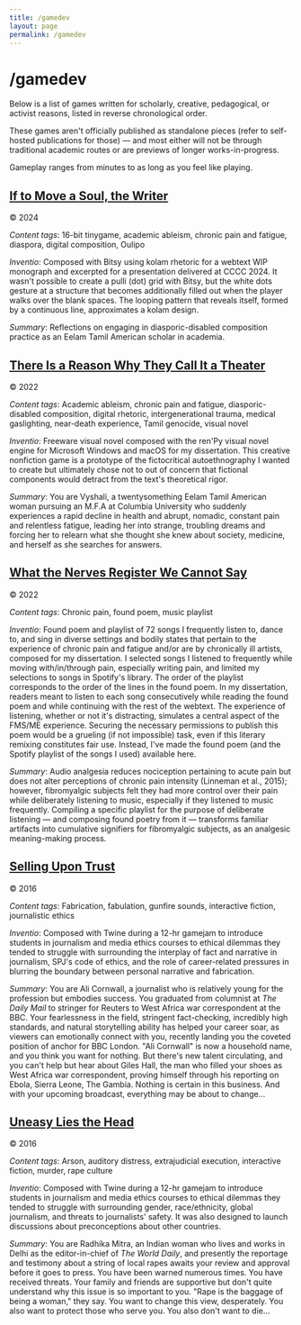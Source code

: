 ```yaml
---
title: /gamedev
layout: page
permalink: /gamedev
---
```


# /gamedev

Below is a list of games written for scholarly, creative, pedagogical, or activist reasons, listed in reverse chronological order.

These games aren't officially published as standalone pieces (refer to self-hosted publications for those) &mdash; and most either will not be through traditional academic routes or are previews of longer works-in-progress. 

Gameplay ranges from minutes to as long as you feel like playing.

## <a href="tinygames/if_to_move_the_soul_a_writer/play.html" target="_blank">If to Move a Soul, the Writer</a>
&#169; 2024

_Content tags_: 16-bit tinygame, academic ableism, chronic pain and fatigue, diaspora, digital composition, Oulipo 

_Inventio_: Composed with Bitsy using kolam rhetoric for a webtext WIP monograph and excerpted for a presentation delivered at CCCC 2024. It wasn't possible to create a <span lang="ta">pulli</span> (dot) grid with Bitsy, but the white dots gesture at a structure that becomes additionally filled out when the player walks over the blank spaces. The looping pattern that reveals itself, formed by a continuous line, approximates a <span lang="ta">kolam</span> design.

_Summary_: Reflections on engaging in diasporic-disabled composition practice as an Eelam Tamil American scholar in academia.

## <a href="bmactp/adi/theater.html" target="_blank">There Is a Reason Why They Call It a Theater</a>
&#169; 2022

_Content tags_: Academic ableism, chronic pain and fatigue, diasporic-disabled composition, digital rhetoric, intergenerational trauma, medical gaslighting, near-death experience, Tamil genocide, visual novel

_Inventio_: Freeware visual novel composed with the ren'Py visual novel engine for Microsoft Windows and macOS for my dissertation. This creative nonfiction game is a prototype of the fictocritical autoethnography I wanted to create but ultimately chose not to out of concern that fictional components would detract from the text's theoretical rigor.

_Summary_: You are Vyshali, a twentysomething Eelam Tamil American woman pursuing an M.F.A at Columbia University who suddenly experiences a rapid decline in health and abrupt, nomadic, constant pain and relentless fatigue, leading her into strange, troubling dreams and forcing her to relearn what she thought she knew about society, medicine, and herself as she searches for answers.

## <a href="bmactp/misability/playlist.html" target="_blank">What the Nerves Register We Cannot Say</a>
&#169; 2022

_Content tags_: Chronic pain, found poem, music playlist

_Inventio_: Found poem and playlist of 72 songs I frequently listen to, dance to, and sing in diverse settings and bodily states that pertain to the experience of chronic pain and fatigue and/or are by chronically ill artists, composed for my dissertation. I selected songs I listened to frequently while moving with/in/through pain, especially writing pain, and limited my selections to songs in Spotify's library. The order of the playlist corresponds to the order of the lines in the found poem. In my dissertation, readers meant to listen to each song consecutively while reading the found poem and while continuing with the rest of the webtext. The experience of listening, whether or not it's distracting, simulates a central aspect of the FMS/ME experience. Securing the necessary permissions to publish this poem would be a grueling (if not impossible) task, even if this literary remixing constitutes fair use. Instead, I've made the found poem (and the Spotify playlist of the songs I used) available here.

_Summary_: Audio analgesia reduces nociception pertaining to acute pain but does not alter perceptions of chronic pain intensity (Linneman et al., 2015); however, fibromyalgic subjects felt they had more control over their pain while deliberately listening to music, especially if they listened to music frequently. Compiling a specific playlist for the purpose of deliberate listening &mdash; and composing found poetry from it &mdash; transforms familiar artifacts into cumulative signifiers for fibromyalgic subjects, as an analgesic meaning-making process.


## <a href="tinygames/selling_upon_trust/play.html">Selling Upon Trust</a>
&#169; 2016 

_Content tags_: Fabrication, fabulation, gunfire sounds, interactive fiction, journalistic ethics

_Inventio_: Composed with Twine during a 12-hr gamejam to introduce students in journalism and media ethics courses to ethical dilemmas they tended to struggle with surrounding the interplay of fact and narrative in journalism, SPJ's code of ethics, and the role of career-related pressures in blurring the boundary between personal narrative and fabrication. 

_Summary_: You are Ali Cornwall, a journalist who is relatively young for the profession but embodies success. You graduated from columnist at _The Daily Mail_ to stringer for Reuters to West Africa war correspondent at the BBC. Your fearlessness in the field, stringent fact-checking, incredibly high standards, and natural storytelling ability has helped your career soar, as viewers can emotionally connect with you, recently landing you the coveted position of anchor for BBC London. "Ali Cornwall" is now a household name, and you think you want for nothing. But there's new talent circulating, and you can't help but hear about Giles Hall, the man who filled your shoes as West Africa war correspondent, proving himself through his reporting on Ebola, Sierra Leone, The Gambia. Nothing is certain in this business. And with your upcoming broadcast, everything may be about to change...

## <a href="tinygames/uneasy_lies_the_head/play.html" target="_blank">Uneasy Lies the Head</a>
&#169; 2016 

_Content tags_: Arson, auditory distress, extrajudicial execution, interactive fiction, murder, rape culture

_Inventio_: Composed with Twine during a 12-hr gamejam to introduce students in journalism and media ethics courses to ethical dilemmas they tended to struggle with surrounding gender, race/ethnicity, global journalism, and threats to journalists' safety. It was also designed to launch discussions about preconceptions about other countries.

_Summary_: You are Radhika Mitra, an Indian woman who lives and works in Delhi as the editor-in-chief of _The World Daily_, and presently the reportage and testimony about a string of local rapes awaits your review and approval before it goes to press. You have been warned numerous times. You have received threats. Your family and friends are supportive but don't quite understand why this issue is so important to you. "Rape is the baggage of being a woman," they say. You want to change this view, desperately. You also want to protect those who serve you. You also don't want to die...